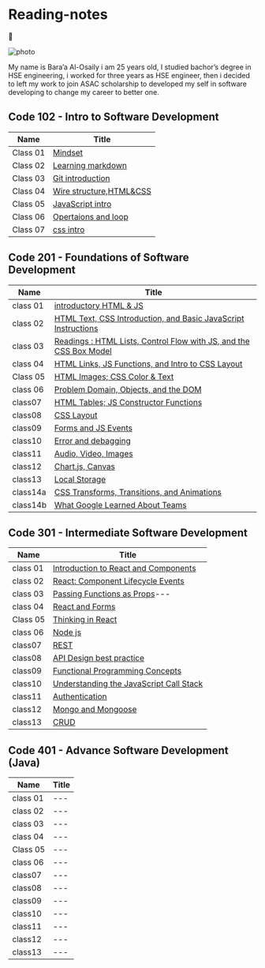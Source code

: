 # Reading-notes

:notebook:

![photo](https://www.goodcore.co.uk/blog/wp-content/uploads/2019/08/what-is-coding.png)

My name is Bara’a Al-Osaily i am 25 years old, I studied bachor’s degree in HSE engineering, i worked for three years as HSE engineer, then i decided to left my work to join ASAC scholarship to developed my self in software developing to change my career to better one.

## Code 102 - Intro to Software Development

| Name     | Title                               |
| -------- | ----------------------------------- |
| Class 01 | [Mindset](midsit.md)                |
| Class 02 | [Learning markdown](read1.md)       |
| Class 03 | [Git introduction](read2.md)        |
| Class 04 | [Wire structure,HTML&CSS](read3.md) |
| Class 05 | [JavaScript intro](read4.md)        |
| Class 06 | [Opertaions and loop](read5.md)     |
| Class 07 | [css intro](read6.md)               |

## Code 201 - Foundations of Software Development

| Name     | Title                                                                            |
| -------- | -------------------------------------------------------------------------------- |
| class 01 | [introductory HTML & JS](class01.md)                                             |
| class 02 | [HTML Text, CSS Introduction, and Basic JavaScript Instructions](class02.md)     |
| class 03 | [Readings : HTML Lists, Control Flow with JS, and the CSS Box Model](class03.md) |
| class 04 | [HTML Links, JS Functions, and Intro to CSS Layout](class04.md)                  |
| Class 05 | [HTML Images; CSS Color & Text](class05.md)                                      |
| class 06 | [Problem Domain, Objects, and the DOM](class06.md)                               |
| class07  | [HTML Tables; JS Constructor Functions](class08.md)                              |
| class08  | [CSS Layout](class07.md)                                                         |
| class09  | [Forms and JS Events](class09.md)                                                |
| class10  | [Error and debagging](class10.md)                                                |
| class11  | [ Audio, Video, Images](class11.md)                                              |
| class12  | [Chart.js, Canvas](class12.md)                                                   |
| class13  | [Local Storage](class13.md)                                                      |
| class14a | [CSS Transforms, Transitions, and Animations](class14a.md)                       |
| class14b | [What Google Learned About Teams](class14b.md)                                   |

## Code 301 - Intermediate Software Development

| Name     | Title                                                 |
| -------- | ----------------------------------------------------- |
| class 01 | [Introduction to React and Components](readone.md)    |
| class 02 | [React: Component Lifecycle Events](readtwo.md)       |
| class 03 | [Passing Functions as Props](raedthree.md)---         |
| class 04 | [React and Forms](readfour.md)                        |
| Class 05 | [Thinking in React](readfive.md)                      |
| class 06 | [Node js](readsix.md)                                 |
| class07  | [REST](readseven.md)                                  |
| class08  | [API Design best practice](readeight.md)              |
| class09  | [Functional Programming Concepts](raednine.md)        |
| class10  | [Understanding the JavaScript Call Stack](readten.md) |
| class11  | [Authentication](read11103.md)                        |
| class12  | [Mongo and Mongoose](read12103.md)                    |
| class13  |[CRUD](read13103.md)                                                 |

## Code 401 - Advance Software Development (Java)

| Name     | Title                                                 |
| -------- | ----------------------------------------------------- |
| class 01 | ---    |
| class 02 | ---       |
| class 03 | ---         |
| class 04 | ---                        |
| Class 05 | ---                    |
| class 06 | ---                                 |
| class07  | ---                               |
| class08  | ---            |
| class09  | ---         |
| class10  | ---  |
| class11  | ---                      |
| class12  | ---                    |
| class13  |---                                                  |
